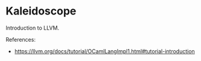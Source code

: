# Kaleidoscope

Introduction to LLVM.





References:

- https://llvm.org/docs/tutorial/OCamlLangImpl1.html#tutorial-introduction
